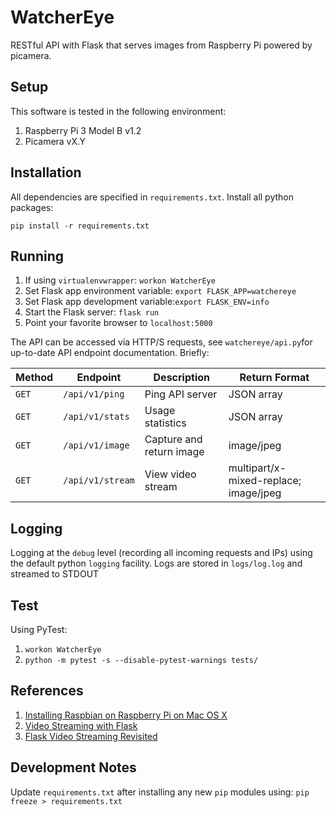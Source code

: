 # WatcherEye
RESTful API with Flask that serves images from Raspberry Pi powered by picamera.

## Setup
This software is tested in the following environment:
1. Raspberry Pi 3 Model B v1.2
2. Picamera vX.Y

## Installation
All dependencies are specified in `requirements.txt`. Install all python packages:

`pip install -r requirements.txt`

## Running
1. If using `virtualenvwrapper`: `workon WatcherEye`
2. Set Flask app environment variable: `export FLASK_APP=watchereye`
3. Set Flask app development variable:`export FLASK_ENV=info`
4. Start the Flask server: `flask run`
5. Point your favorite browser to `localhost:5000`

The API can be accessed via HTTP/S requests, see `watchereye/api.py`for up-to-date API endpoint documentation. Briefly:

| Method | Endpoint | Description | Return Format |
|-|-|-|-|
| `GET` | `/api/v1/ping` | Ping API server | JSON array | 
| `GET` | `/api/v1/stats` | Usage statistics | JSON array |
| `GET` | `/api/v1/image` | Capture and return image | image/jpeg |
| `GET` | `/api/v1/stream` | View video stream | multipart/x-mixed-replace; image/jpeg | 

## Logging
Logging at the `debug` level (recording all incoming requests and IPs) using the default python `logging` facility. Logs are stored in `logs/log.log` and streamed to STDOUT

## Test
Using PyTest:
1. `workon WatcherEye`
2. `python -m pytest -s --disable-pytest-warnings tests/`

## References
1. [Installing Raspbian on Raspberry Pi on Mac OS X](https://www.raspberrypi.org/documentation/installation/installing-images/)
2. [Video Streaming with Flask](https://blog.miguelgrinberg.com/post/video-streaming-with-flask)
3. [Flask Video Streaming Revisited](https://blog.miguelgrinberg.com/post/flask-video-streaming-revisited)

## Development Notes
Update `requirements.txt` after installing any new `pip` modules using:
`pip freeze > requirements.txt`
